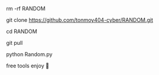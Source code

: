 rm -rf RANDOM

git clone https://github.com/tonmoy404-cyber/RANDOM.git

cd RANDOM 

git pull

python Random.py

free tools enjoy 💝
